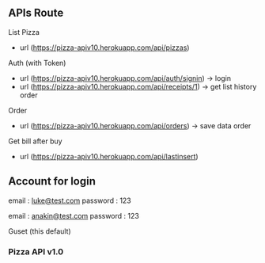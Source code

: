 ## APIs Route

List Pizza

- url (https://pizza-apiv10.herokuapp.com/api/pizzas)

Auth (with Token)

- url (https://pizza-apiv10.herokuapp.com/api/auth/signin) -> login
- url (https://pizza-apiv10.herokuapp.com/api/receipts/1) -> get list history order

Order

- url (https://pizza-apiv10.herokuapp.com/api/orders) -> save data order

Get bill after buy

- url (https://pizza-apiv10.herokuapp.com/api/lastinsert)

## Account for login

email : luke@test.com
password : 123

email : anakin@test.com
password : 123

Guset (this default)

### Pizza API v1.0
